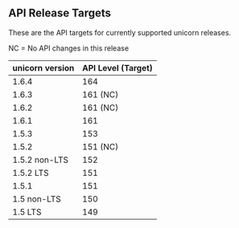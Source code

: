 ## API Release Targets
These are the API targets for currently supported unicorn releases.

NC = No API changes in this release

| unicorn version | API Level (Target) |
|-----------------|--------------------|
| 1.6.4 | 164 |
| 1.6.3 | 161 (NC) |
| 1.6.2 | 161 (NC) |
| 1.6.1 | 161 |
| 1.5.3 | 153 |
| 1.5.2 | 151 (NC) |
| 1.5.2 non-LTS | 152 |
| 1.5.2 LTS | 151 |
| 1.5.1 | 151 |
| 1.5 non-LTS | 150 | 
| 1.5 LTS | 149 |
